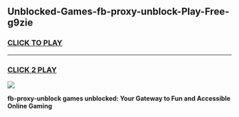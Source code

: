 
## Unblocked-Games-fb-proxy-unblock-Play-Free-g9zie
<h3>
<a href="https://premium76.site?title=fb-proxy-unblock&ref=12A">CLICK TO PLAY</a></h3>
<hr>

<h3>
<a href="https://premium76.site?title=fb-proxy-unblock&ref=12A">CLICK 2 PLAY</a>
  
</h3>

<a href="https://premium76.site?title=fb-proxy-unblock&ref=12A"><img src="https://clearcache.store/games.png"></a>


**fb-proxy-unblock games unblocked: Your Gateway to Fun and Accessible Online Gaming**
